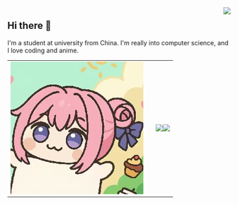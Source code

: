 <img align="right" src="https://count.getloli.com/@Amiya55?name=Amiya55&theme=original-new&padding=7&offset=0&align=top&scale=1&pixelated=1&darkmode=auto">

## Hi there 👋

I'm a student at university from China. I'm really into computer science, and I love coding and anime.

<table align="center">
<tr>
<td><img src="images/doro.jpg"></td>
<td align="center">
<td><img src="https://github-readme-stats.vercel.app/api/top-langs/?username=Amiya55&langs_count=6"><img src="https://github-readme-stats.vercel.app/api/top-langs/?username=Amiya55&layout=compact&langs_count=6"></td>
</tr>
</table>

<!--
**Amiya55/Amiya55** is a ✨ _special_ ✨ repository because its `README.md` (this file) appears on your GitHub profile.

Here are some ideas to get you started:

- 🔭 I’m currently working on ...
- 🌱 I’m currently learning ...
- 👯 I’m looking to collaborate on ...
- 🤔 I’m looking for help with ...
- 💬 Ask me about ...
- 📫 How to reach me: ...
- 😄 Pronouns: ...
- ⚡ Fun fact: ...
-->
